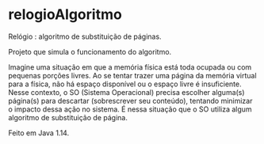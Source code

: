 # relogioAlgoritmo
Relógio : algoritmo de substituição de páginas.	  

Projeto que simula o funcionamento do algoritmo.

Imagine uma situação em que a memória física está toda ocupada ou com pequenas porções livres.
Ao se tentar trazer uma página da memória virtual para a física, não há espaço disponível ou o espaço livre
é insuficiente. Nesse contexto, o SO (Sistema Operacional) precisa escolher alguma(s) página(s) para
descartar (sobrescrever seu conteúdo), tentando minimizar o impacto dessa ação no sistema. É nessa
situação que o SO utiliza algum algoritmo de substituição de página. 

Feito em Java 1.14.
